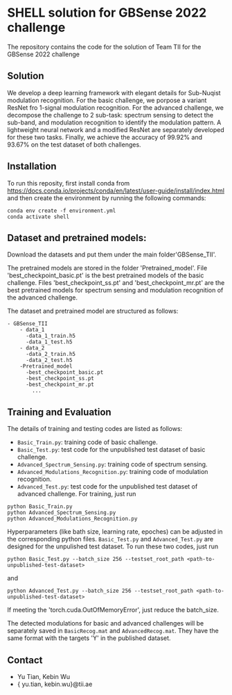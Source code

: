 # SHELL solution for GBSense 2022 challenge
The repository contains the code for the solution of Team TII for the GBSense 2022 challenge

## Solution  
We develop a deep learning framework with elegant details for Sub-Nuqist modulation recognition. For the basic challenge, we porpose a variant ResNet fro 1-signal modulation recognition. For the advanced challenge, we decompose the challenge to 2 sub-task: spectrum sensing to detect the sub-band, and modulation recognition to identify the modulation pattern. A lightweight neural network and a modified ResNet are separately developed for these two tasks. Finally, we achieve the accuracy of 99.92% and 93.67% on the test dataset of both challenges.


## Installation
To run this reposity, first install conda from https://docs.conda.io/projects/conda/en/latest/user-guide/install/index.html and then create the environment by running the following commands:
```
conda env create -f environment.yml 
conda activate shell 
```

## Dataset and pretrained models:
Download the datasets and put them under the main folder'GBSense_TII'.

The pretrained models are stored in the folder 'Pretrained_model'. File 'best_checkpoint_basic.pt' is the best pretrained models of the basic challenge. Files 'best_checkpoint_ss.pt' and 'best_checkpoint_mr.pt' are the best pretrained models for spectrum sensing and modulation recognition of the advanced challenge.

The dataset and pretrained model are structured as follows:
```
- GBSense_TII
    - data_1
      -data_1_train.h5
      -data_1_test.h5
    - data_2
      -data_2_train.h5
      -data_2_test.h5
    -Pretrained_model
      -best_checkpoint_basic.pt
      -best_checkpoint_ss.pt
      -best_checkpoint_mr.pt
        ...
```


## Training and Evaluation
The details of training and testing codes are listed as follows:
* `Basic_Train.py`: training code of basic challenge.
* `Basic_Test.py`: test code for the unpublished test dataset of basic challenge.
* `Advanced_Spectrum_Sensing.py`: training code of spectrum sensing.
* `Advanced_Modulations_Recognition.py`: training code of modulation recognition.
* `Advanced_Test.py`: test code for the unpublished test dataset of advanced challenge.
For training, just run
```
python Basic_Train.py
python Advanced_Spectrum_Sensing.py
python Advanced_Modulations_Recognition.py
```
Hyperparameters (like bath size, learning rate, epoches) can be adjusted in the corresponding python files.
`Basic_Test.py` and `Advanced_Test.py` are designed for the unpulished test dataset. To run these two codes, just run
```
python Basic_Test.py --batch_size 256 --testset_root_path <path-to-unpublished-test-dataset>
```
and
```
python Advanced_Test.py --batch_size 256 --testset_root_path <path-to-unpublished-test-dataset> 
```
If meeting the 'torch.cuda.OutOfMemoryError', just reduce the batch_size.

The detected modulations for basic and advanced challenges will be separately saved in `BasicRecog.mat` and `AdvancedRecog.mat`. They have the same format with the targets 'Y' in the published dataset.


## Contact

*  Yu Tian, Kebin Wu
* { yu.tian, kebin.wu}@tii.ae

